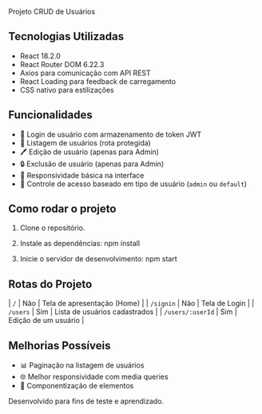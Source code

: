 Projeto CRUD de Usuários

## Tecnologias Utilizadas

- React 18.2.0
- React Router DOM 6.22.3
- Axios para comunicação com API REST
- React Loading para feedback de carregamento
- CSS nativo para estilizações

## Funcionalidades

- 🔑 Login de usuário com armazenamento de token JWT
- 📅 Listagem de usuários (rota protegida)
- 🖊️ Edição de usuário (apenas para Admin)
- 🔒 Exclusão de usuário (apenas para Admin)
- 📲 Responsividade básica na interface
- 🔄 Controle de acesso baseado em tipo de usuário (`admin` ou `default`)

## Como rodar o projeto

1. Clone o repositório.
2. Instale as dependências:
   npm install

3. Inicie o servidor de desenvolvimento:
npm start

## Rotas do Projeto

| `/` | Não | Tela de apresentação (Home) |
| `/signin` | Não | Tela de Login |
| `/users` | Sim | Lista de usuários cadastrados |
| `/users/:userId` | Sim | Edição de um usuário |

## Melhorias Possíveis

- :bar_chart: Paginação na listagem de usuários
- :globe_with_meridians: Melhor responsividade com media queries
- :rocket: Componentização de elementos

Desenvolvido para fins de teste e aprendizado.